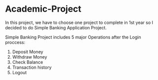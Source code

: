 # Academic-Project

In this project, we have to choose one project to complete in 1st year so I decided to do Simple Banking Application Project.

Simple Banking Project includes 5 major Operations after the Login proccess:
1. Deposit Money
2. Withdraw Money
3. Check Balance
4. Transaction history
5. Logout

